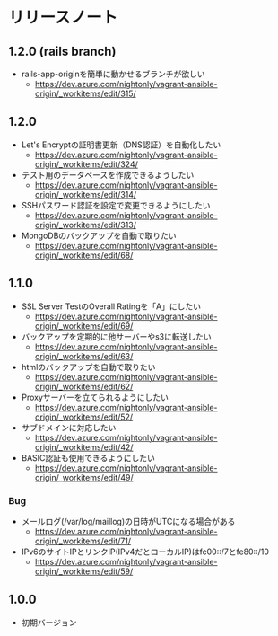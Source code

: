 # リリースノート

## 1.2.0 (rails branch)

- rails-app-originを簡単に動かせるブランチが欲しい
  - https://dev.azure.com/nightonly/vagrant-ansible-origin/_workitems/edit/315/

## 1.2.0

- Let's Encryptの証明書更新（DNS認証）を自動化したい
  - https://dev.azure.com/nightonly/vagrant-ansible-origin/_workitems/edit/324/
- テスト用のデータベースを作成できるようしたい
  - https://dev.azure.com/nightonly/vagrant-ansible-origin/_workitems/edit/314/
- SSHパスワード認証を設定で変更できるようにしたい
  - https://dev.azure.com/nightonly/vagrant-ansible-origin/_workitems/edit/313/
- MongoDBのバックアップを自動で取りたい
  - https://dev.azure.com/nightonly/vagrant-ansible-origin/_workitems/edit/68/

## 1.1.0

- SSL Server TestのOverall Ratingを「A」にしたい
  - https://dev.azure.com/nightonly/vagrant-ansible-origin/_workitems/edit/69/
- バックアップを定期的に他サーバーやs3に転送したい
  - https://dev.azure.com/nightonly/vagrant-ansible-origin/_workitems/edit/63/
- htmlのバックアップを自動で取りたい
  - https://dev.azure.com/nightonly/vagrant-ansible-origin/_workitems/edit/62/
- Proxyサーバーを立てられるようにしたい
  - https://dev.azure.com/nightonly/vagrant-ansible-origin/_workitems/edit/52/
- サブドメインに対応したい
  - https://dev.azure.com/nightonly/vagrant-ansible-origin/_workitems/edit/42/
- BASIC認証も使用できるようにしたい
  - https://dev.azure.com/nightonly/vagrant-ansible-origin/_workitems/edit/49/

### Bug

- メールログ(/var/log/maillog)の日時がUTCになる場合がある
  - https://dev.azure.com/nightonly/vagrant-ansible-origin/_workitems/edit/71/
- IPv6のサイトIPとリンクIP(IPv4だとローカルIP)はfc00::/7とfe80::/10
  - https://dev.azure.com/nightonly/vagrant-ansible-origin/_workitems/edit/59/

## 1.0.0

- 初期バージョン
